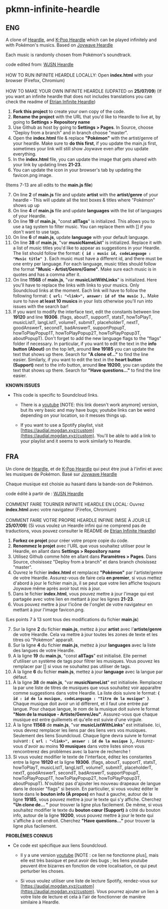 # pkmn-infinite-heardle

## ENG

A clone of [Heardle](https://www.heardle.app/), and [K-Pop Heardle](https://heardle-kpop.glitch.me/) which can be played infinitely and with Pokémon's musics. Based on [Joywave Heardle](https://joywave-heardle.glitch.me/)

Each music is randomly chosen from Pokémon's soundtrack.

code edited from: [WJSN Heardle](https://github.com/haseul/wjsn-heardle)
<br />
<br />
HOW TO RUN INFINITE HEARDLE LOCALLY:
Open **index.html** with your browser (Firefox, Chromium)
<br />
<br />
HOW TO MAKE YOUR OWN INFINITE HEARDLE (UDPATED on **25/07/09**)
(If you want an infinite heardle that does not includes translations you can check the readme of [Etrian Infinite Heardle](https://github.com/nterrien/etrian-infinite-heardle))

1. **Fork this project** to create your own copy of the code.
2. **Rename the project** with the URL that you'd like to Heardle to live at, by going to **Settings > Repository name**
3. Use Github as host by going to **Settings > Pages**. In Source, choose "Deploy from a branch" and in branch choose "master".
4. Open the **index.html** file & replace **"Pokémon"** with the artist/genre of your heardle. Make sure to **do this first**, if you update the main.js first, sometimes your link will still show Joywave even after you update everything.
5. In the **index.html** file, you can update the image that gets shared with your link by updating lines **21-23**.
6. You can update the icon in your browser's tab by updating the favicon.png image.

(Items 7-13 are all edits to the **main.js file**)

7. On line **2** of **main.js** file and update **artist** with the **artist/genre** of your heardle - This will update all the text boxes & titles where "Pokémon" shows up up
8. On line **4** of **main.js** file and update **languages** with the list of languages of your Heardle.
9. On line **19** of **main.js**, "const **allTags**" is initialized. This allows you to use a tag system to filter music. You can replace them with [] if you don't want to use tags.
10. On line **6** of **main.js**, update **language** with your default language.
11. On line **38** of **main.js**, "var **musicNameList**" is initialized. Replace it with a list of music titles you'd like to appear as suggestions in your Heardle. The list should follow the format: **`{ id : music id, codeLanguage : "Music title" }`**. Each music must have a different id, and there must be one entry per language. For each language, music titles should follow the format **"Music - Artist/Genre/Game"**. Make sure each music is in quotes and has a comma after it.
12. On line **11568** of **main.js**, "var **musicListWithLinks**" is initialized. Here you'll have to replace the links with links to your musics. Only Soundcloud links at the moment. Each link will have to follow the following format: **`{ url: "<link>", answer: id of the music },`**. Make sure to have **at least 10 musics** in your lists otherwise you'll run into issues with the search bar!
13. If you want to modify the interface text, edit the constants between line **19120** and line **19306**. (flags, aboutT, supportT, statsT, howToPlayT, musicListT, langListT, volumeT, submitT, placeholderT, nextT, goodAnswerT, secondT, badAnswerT, supportPopupT, howToPlayPopup1T, howToPlayPopup2T, howToPlayPopup3T, aboutPopupT). Don't forget to add the new language flags to the "flags" folder if necessary.
In particular, if you want to edit the text in the **info button (About)** on the top left, around **line 19185** you can update the text that shows up there. Search for **"A clone of..."** to find the line easier. Similarly, if you want to edit the text in the **heart button (Support)** next to the info button, around **line 19200**, you can update the text that shows up there. Search for **"Have questions..."** to find the line easier.

**KNOWN ISSUES**

- This code is specific to Soundcloud links.

  - There is a [youtube](https://glitch.com/~youtube-heardle-template) \[NOTE: this link doesn't work anymore\] version, but its very basic and may have bugs; youtube links can be weird depending on your location, so it messes things up.

  - If you want to use a Spotify playlist, visit [https://audial.mogdan.xyz/custom](https://audial.mogdan.xyz/custom). You'll be able to add a link to your playlist and it seems to work similarly to Heardle.


## FRA

Un clone de [Heardle](https://www.heardle.app/), et de [K-Pop Heardle](https://heardle-kpop.glitch.me/) qui peut être joué à l'infini et avec les musiques de Pokémon. Basé sur [Joywave Heardle](https://joywave-heardle.glitch.me/)

Chaque musique est choisie au hasard dans la bande-son de Pokémon.

code édité à partir de : [WJSN Heardle](https://github.com/haseul/wjsn-heardle)
<br />
<br />
COMMENT FAIRE TOURNER INFINITE HEARDLE EN LOCAL:
Ouvrez **index.html** avec votre navigateur (Firefox, Chromium)
<br />
<br />
COMMENT FAIRE VOTRE PROPRE HEARDLE INFINIE (MISE À JOUR LE **25/07/09**)
(Si vous voulez un Heardle infini qui ne comprend pas de traductions, vous pouvez consulter le README de [Etrian Infinite Heardle](https://github.com/nterrien/etrian-infinite-heardle))

1. **Forkez ce projet** pour créer votre propre copie du code.
2. **Renommez le projet** avec l'URL que vous souhaitez utiliser pour le Heardle, en allant dans **Settings > Repository name**
3. Utilisez Github comme hôte en allant dans **Paramètres > Pages**. Dans Source, choisissez "Deploy from a branch" et dans branch choisissez "master".
4. Ouvrez le fichier **index.html** et remplacez **"Pokémon"** par l'artiste/genre de votre Heardle.
Assurez-vous de faire cela **en premier**, si vous mettez d'abord à jour le fichier main.js, il se peut que votre lien affiche toujours Joywave même après avoir tout mis à jour.
5. Dans le fichier **index.html**, vous pouvez mettre à jour l'image qui est partagée avec votre lien en mettant à jour les lignes **21-23**.
6. Vous pouvez mettre à jour l'icône de l'onglet de votre navigateur en mettant à jour l'image favicon.png.

(Les points 7 à 13 sont tous des modifications du fichier **main.js**)

7. Sur la ligne **2** du fichier **main.js**, mettez à jour **artist** avec l'**artiste/genre** de votre Heardle. Cela va mettre à jour toutes les zones de texte et les titres où "Pokémon" apparaît.
8. Sur la ligne **4** du fichier **main.js**, mettez à jour **languages** avec la liste des langues de votre Heardle.
9. A la ligne **19** du **main.js**, "const **allTags**" est initialisé. Elle permet d'utiliser un système de tags pour filtrer les musiques. Vous pouvez les remplacer par [] si vous ne souhaitez pas utiliser de tags.
10. À la ligne **6** du fichier **main.js**, mettez à jour **language** avec la langue par défaut.
11. À la ligne **38** de **main.js**, "var **musicNameList**" est initialisée. Remplacez la par une liste de titres de musiques que vous souhaitez voir apparaître comme suggestions dans votre Heardle. La liste dois suivre le format: **`{ id : id de la musique, codeLanguage : "Titre de la musique" }`**. Chaque musique doit avoir un id différent, et il faut une entrée par langue. Pour chaque langue, le nom de la musique doit suivre le format **"Nom de la musique - Artiste/Genre/Jeu"**. Assurez-vous que chaque musique est entre guillemets et qu'elle est suivie d'une virgule.
12. À la ligne **11568** de **main.js**, "var **musicListWithLinks**" est initialisée. Ici, vous devrez remplacer les liens par des liens vers vos musiques. Seulement des liens Soundcloud. Chaque ligne devra suivre le format suivant : **`{ url : "<link>", answer : id de la musique }`,**. Assurez-vous d'avoir au moins **10 musiques** dans votre listes sinon vous rencontrerez des problèmes avec la
barre de recherche !
13. Si vous voulez modifier le texte de l'interface, éditez les constantes entre la ligne **19120** et la ligne **19306**. (flags, aboutT, supportT, statsT, howToPlayT, musicListT, langListT, volumeT, submitT, placeholderT, nextT, goodAnswerT, secondT, badAnswerT, supportPopupT, howToPlayPopup1T, howToPlayPopup2T, howToPlayPopup3T, aboutPopupT). N'oubliez pas d'ajouter les nouveau drapeaux de langue dans le dossier "flags" si besoin.
En particulier, si vous voulez éditer le texte dans le **bouton info (À propos)** en haut à gauche, autour de la ligne **19185**, vous pouvez mettre à jour le texte qui s'y affiche. Cherchez **"Un clone de... "** pour trouver la ligne plus facilement. De même, si vous souhaitez modifier le texte du **bouton cœur (Support)** à côté du bouton info, autour de la ligne **19200**, vous pouvez mettre à jour le texte qui s'affiche à cet endroit. Cherchez **"Have questions..."** pour trouver la ligne plus facilement.

**PROBLÈMES CONNUS**
- Ce code est spécifique aux liens Soundcloud.

  - Il y a une version [youtube](https://glitch.com/~youtube-heardle-template) [NOTE : ce lien ne fonctionne plus], mais elle est très basique et peut avoir des bugs ; les liens youtube peuvent être bizarres en fonction de votre localisation, ce qui peut perturber les choses.

  - Si vous voulez utiliser une liste de lecture Spotify, rendez-vous sur [https://audial.mogdan.xyz/custom](https://audial.mogdan.xyz/custom). Vous pourrez ajouter un lien à votre liste de lecture et cela à l'air de fonctionner de manière similaire à Heardle.